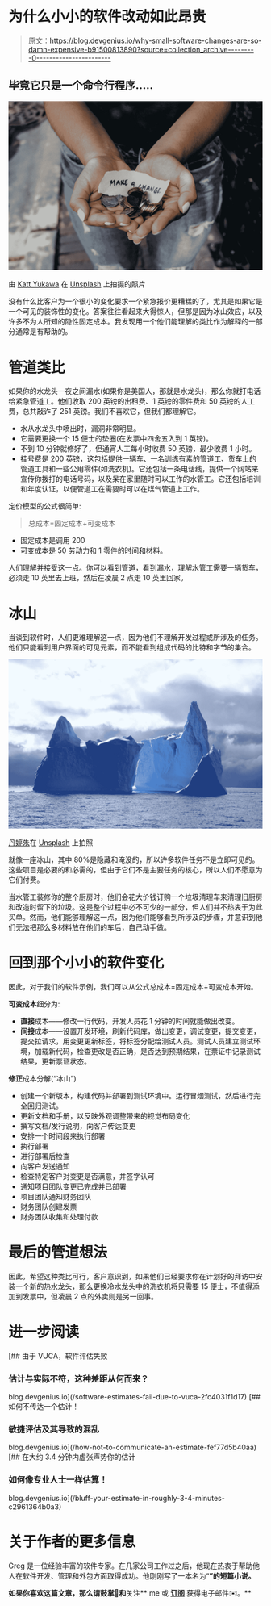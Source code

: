 # 为什么小小的软件改动如此昂贵

> 原文：<https://blog.devgenius.io/why-small-software-changes-are-so-damn-expensive-b91500813890?source=collection_archive---------0----------------------->

## 毕竟它只是一个命令行程序…..

![](img/77274e8834f5effa24300188a9a06eba.png)

由 [Katt Yukawa](https://unsplash.com/@kattyukawa?utm_source=medium&utm_medium=referral) 在 [Unsplash](https://unsplash.com?utm_source=medium&utm_medium=referral) 上拍摄的照片

没有什么比客户为一个很小的变化要求一个紧急报价更糟糕的了，尤其是如果它是一个可见的装饰性的变化。答案往往看起来大得惊人，但那是因为冰山效应，以及许多不为人所知的隐性固定成本。我发现用一个他们能理解的类比作为解释的一部分通常是有帮助的。

# 管道类比

如果你的水龙头一夜之间漏水(如果你是美国人，那就是水龙头)，那么你就打电话给紧急管道工。他们收取 200 英镑的出租费、1 英镑的零件费和 50 英镑的人工费，总共敲诈了 251 英镑。我们不喜欢它，但我们都理解它。

*   水从水龙头中喷出时，漏洞非常明显。
*   它需要更换一个 15 便士的垫圈(在发票中四舍五入到 1 英镑)。
*   不到 10 分钟就修好了，但通宵人工每小时收费 50 英镑，最少收费 1 小时。
*   挂号费是 200 英镑，这包括提供一辆车、一名训练有素的管道工、货车上的管道工具和一些公用零件(如洗衣机)。它还包括一条电话线，提供一个网站来宣传你拨打的电话号码，以及呆在家里随时可以工作的水管工。它还包括培训和年度认证，以便管道工在需要时可以在煤气管道上工作。

定价模型的公式很简单:

> 总成本=固定成本+可变成本

*   固定成本是调用 200
*   可变成本是 50 劳动力和 1 零件的时间和材料。

人们理解并接受这一点。你可以看到管道，看到漏水，理解水管工需要一辆货车，必须走 10 英里去上班，然后在凌晨 2 点走 10 英里回家。

# 冰山

当谈到软件时，人们更难理解这一点，因为他们不理解开发过程或所涉及的任务。他们只能看到用户界面的可见元素，而不能看到组成代码的比特和字节的集合。

![](img/d6a6cb27d13705a2992e5f5f067dcead.png)

[丹婷朱](https://unsplash.com/@himalaya1788?utm_source=medium&utm_medium=referral)在 [Unsplash](https://unsplash.com?utm_source=medium&utm_medium=referral) 上拍照

就像一座冰山，其中 80%是隐藏和淹没的，所以许多软件任务不是立即可见的。这些项目是必要的和必需的，但由于它们不是主要任务的核心，所以人们不愿意为它们付费。

当水管工装修你的整个厨房时，他们会花大价钱订购一个垃圾清理车来清理旧厨房和改造时留下的垃圾。这是整个过程中必不可少的一部分，但人们并不热衷于为此买单。然而，他们能够理解这一点，因为他们能够看到所涉及的步骤，并意识到他们无法把那么多材料放在他们的车后，自己动手做。

# 回到那个小小的软件变化

因此，对于我们的软件示例，我们可以从公式总成本=固定成本+可变成本开始。

**可变成本**细分为:

*   **直接**成本——修改一行代码，开发人员花 1 分钟的时间就能做出改变。
*   **间接**成本——设置开发环境，刷新代码库，做出变更，调试变更，提交变更，提交拉请求，用变更更新标签，将标签分配给测试人员。测试人员建立测试环境，加载新代码，检查更改是否正确，是否达到预期结果，在票证中记录测试结果，更新票证状态。

**修正**成本分解(“冰山”)

*   创建一个新版本，构建代码并部署到测试环境中。运行冒烟测试，然后进行完全回归测试。
*   更新文档和手册，以反映外观调整带来的视觉布局变化
*   撰写文档/发行说明，向客户传达变更
*   安排一个时间段来执行部署
*   执行部署
*   进行部署后检查
*   向客户发送通知
*   检查特定客户对变更是否满意，并签字认可
*   通知项目团队变更已完成并已部署
*   项目团队通知财务团队
*   财务团队创建发票
*   财务团队收集和处理付款

# 最后的管道想法

因此，希望这种类比可行，客户意识到，如果他们已经要求你在计划好的拜访中安装一个新的热水龙头，那么更换冷水龙头中的洗衣机将只需要 15 便士，不值得添加到发票中，但凌晨 2 点的外卖则是另一回事。

# 进一步阅读

[](/software-estimates-fail-due-to-vuca-2fc4031f1d17) [## 由于 VUCA，软件评估失败

### 估计与实际不符，这种差距从何而来？

blog.devgenius.io](/software-estimates-fail-due-to-vuca-2fc4031f1d17) [](/how-not-to-communicate-an-estimate-fef77d5b40aa) [## 如何不传达一个估计！

### 敏捷评估及其导致的混乱

blog.devgenius.io](/how-not-to-communicate-an-estimate-fef77d5b40aa) [](/bluff-your-estimate-in-roughly-3-4-minutes-c2961364b0a3) [## 在大约 3.4 分钟内虚张声势你的估计

### 如何像专业人士一样估算！

blog.devgenius.io](/bluff-your-estimate-in-roughly-3-4-minutes-c2961364b0a3) 

# 关于作者的更多信息

Greg 是一位经验丰富的软件专家。在几家公司工作过之后，他现在热衷于帮助他人在软件开发、管理和外包方面取得成功。他刚刚写了一本名为“[](https://www.amazon.co.uk/dp/B09CRXYK36/ref=as_sl_pc_qf_sp_asin_til?tag=osduk0a-21&linkCode=w00&linkId=d2a648c5bb793e3ed7b3bd6f5290f329&creativeASIN=B09CRXYK36)**”的短篇小说。**

**如果你喜欢这篇文章，那么请鼓掌👏和**关注** me 或 [**订阅**](https://greg-billington.medium.com/subscribe) 获得电子邮件✉️。**